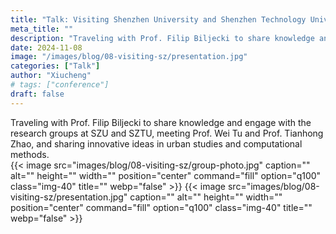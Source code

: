 ```yaml
---
title: "Talk: Visiting Shenzhen University and Shenzhen Technology University"
meta_title: ""
description: "Traveling with Prof. Filip Biljecki to share knowledge and engage with the research groups at SZU and SZTU, meeting Prof. Wei Tu and Prof. Tianhong Zhao, and sharing innovative ideas in urban studies and computational methods."
date: 2024-11-08
image: "/images/blog/08-visiting-sz/presentation.jpg"
categories: ["Talk"]
author: "Xiucheng"
# tags: ["conference"]
draft: false
---
```


<div class="text-2xl leading-relaxed font-light text-gray-800 dark:text-gray-200">
Traveling with Prof. Filip Biljecki to share knowledge and engage with the research groups at SZU and SZTU, meeting Prof. Wei Tu and Prof. Tianhong Zhao, and sharing innovative ideas in urban studies and computational methods.
</div>

</div>

<!-- ![Distribution of visual clusters](/images/blog/10-cupum-bd-caption/framework.jpg) -->
<!-- <div class="flex gap-4 justify-center">
  <img src="/images/blog/08-visiting-sz/presentation.jpg" alt="Presentation" class="w-10/12">
</div> -->
<div class="flex gap-4 justify-center flex-wrap">
{{< image src="images/blog/08-visiting-sz/group-photo.jpg" caption="" alt="" height="" width="" position="center" command="fill" option="q100" class="img-40" title=""  webp="false" >}}
{{< image src="images/blog/08-visiting-sz/presentation.jpg" caption="" alt="" height="" width="" position="center" command="fill" option="q100" class="img-40" title=""  webp="false" >}}
</div>